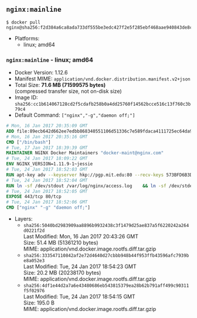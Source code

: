 ## `nginx:mainline`

```console
$ docker pull nginx@sha256:f2d384a6ca8ada733df555be3edc427f2e5f285ebf468aae940843de8cf74645
```

-	Platforms:
	-	linux; amd64

### `nginx:mainline` - linux; amd64

-	Docker Version: 1.12.6
-	Manifest MIME: `application/vnd.docker.distribution.manifest.v2+json`
-	Total Size: **71.6 MB (71599575 bytes)**  
	(compressed transfer size, not on-disk size)
-	Image ID: `sha256:cc1b614067128cd2f5cdafb258b0a4dd25760f14562bcce516c13f760c3b79c4`
-	Default Command: `["nginx","-g","daemon off;"]`

```dockerfile
# Mon, 16 Jan 2017 20:35:09 GMT
ADD file:89ecb642d662ee7edbb868340551106d51336c7e589fdaca4111725ec64da957 in / 
# Mon, 16 Jan 2017 20:35:16 GMT
CMD ["/bin/bash"]
# Tue, 17 Jan 2017 18:39:39 GMT
MAINTAINER NGINX Docker Maintainers "docker-maint@nginx.com"
# Tue, 24 Jan 2017 18:09:22 GMT
ENV NGINX_VERSION=1.11.9-1~jessie
# Tue, 24 Jan 2017 18:52:03 GMT
RUN apt-key adv --keyserver hkp://pgp.mit.edu:80 --recv-keys 573BFD6B3D8FBC641079A6ABABF5BD827BD9BF62 	&& echo "deb http://nginx.org/packages/mainline/debian/ jessie nginx" >> /etc/apt/sources.list 	&& apt-get update 	&& apt-get install --no-install-recommends --no-install-suggests -y 						ca-certificates 						nginx=${NGINX_VERSION} 						nginx-module-xslt 						nginx-module-geoip 						nginx-module-image-filter 						nginx-module-perl 						nginx-module-njs 						gettext-base 	&& rm -rf /var/lib/apt/lists/*
# Tue, 24 Jan 2017 18:52:04 GMT
RUN ln -sf /dev/stdout /var/log/nginx/access.log 	&& ln -sf /dev/stderr /var/log/nginx/error.log
# Tue, 24 Jan 2017 18:52:05 GMT
EXPOSE 443/tcp 80/tcp
# Tue, 24 Jan 2017 18:52:06 GMT
CMD ["nginx" "-g" "daemon off;"]
```

-	Layers:
	-	`sha256:5040bd2983909aa8896b9932438c3f1479d25ae837a5f6220242a264d0221f2d`  
		Last Modified: Mon, 16 Jan 2017 20:43:26 GMT  
		Size: 51.4 MB (51361210 bytes)  
		MIME: application/vnd.docker.image.rootfs.diff.tar.gzip
	-	`sha256:333547110842af2e72d4640d27cbbb948b44f953ffb43596afc7939be8a052e3`  
		Last Modified: Tue, 24 Jan 2017 18:54:23 GMT  
		Size: 20.2 MB (20238170 bytes)  
		MIME: application/vnd.docker.image.rootfs.diff.tar.gzip
	-	`sha256:4df1e44d2a7a6e43480686eb543815379ea28b62b791aff499c90311f5f02976`  
		Last Modified: Tue, 24 Jan 2017 18:54:15 GMT  
		Size: 195.0 B  
		MIME: application/vnd.docker.image.rootfs.diff.tar.gzip
